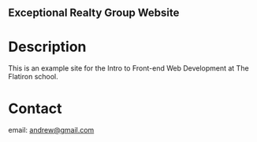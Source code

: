 Exceptional Realty Group Website
---

# Description

This is an example site for the Intro to Front-end Web Development at The Flatiron school.

# Contact
email: andrew@gmail.com
